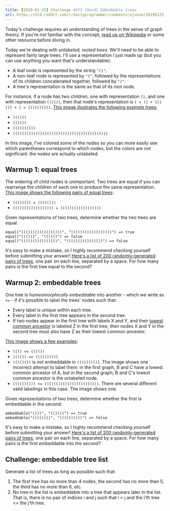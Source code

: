 ```yaml
---
title: [2019-01-25] Challenge #373 [Hard] Embeddable trees
url: https://old.reddit.com/r/dailyprogrammer/comments/ajunxe/20190125_challenge_373_hard_embeddable_trees/
---
```


Today's challenge requires an understanding of trees in the sense of graph theory. If you're not familiar with the concept, [read up on Wikipedia](https://en.wikipedia.org/wiki/Tree_%28graph_theory%29) or some other resource before diving in.

Today we're dealing with *unlabeled, rooted trees*. We'll need to be able to represent fairly large trees. I'll use a representation I just made up (but you can use anything you want that's understandable):

* A leaf node is represented by the string `"()"`.
* A non-leaf node is represented by `"("`, followed by the representations of its children concatenated together, followed by `")"`.
* A tree's representation is the same as that of its root node.

For instance, if a node has two children, one with representation `()`, and one with representation `(()())`, then that node's representation is `( + () + (()()) + ) = (()(()()))`. [This image illustrates the following example trees:](https://i.imgur.com/2lkQS07.jpg)

* `((()))`
* `(()())`
* `((())(()))`
* `((((()()))(()))((((()()))))((())(())(())))`

In this image, I've colored some of the nodes so you can more easily see which parentheses correspond to which nodes, but the colors are not significant: the nodes are actually unlabeled.

## Warmup 1: equal trees

The ordering of child nodes is unimportant. Two trees are equal if you can rearrange the children of each one to produce the same representation. [This image shows the following pairs of equal trees](https://i.imgur.com/dpS44kV.jpg):

* `((())()) = (()(()))`
* `((()((())()))(())) = ((())(()(()(()))))`

Given representations of two trees, determine whether the two trees are equal.

    equal("((()((())()))(()))", "((())(()(()(()))))") => true
    equal("((()))", "(()())") => false
    equal("(((()())())()())", "(((()())()())())") => false

It's easy to make a mistake, so I highly recommend checking yourself before submitting your answer! [Here's a list of 200 randomly-generated pairs of trees](https://gist.githubusercontent.com/cosmologicon/be38523b48f7da5ab9c886fca94a57b4/raw/37abb03b7365ff17056f7f59beb77d999fd6c81b/tree-equal.txt), one pair on each line, separated by a space. For how many pairs is the first tree equal to the second?

## Warmup 2: embeddable trees

One tree is *homeomorphically embeddable* into another - which we write as `<=` - if it's possible to label the trees' nodes such that:

* Every label is unique within each tree.
* Every label in the first tree appears in the second tree.
* If two nodes appear in the first tree with labels X and Y, and their [lowest common ancestor](https://en.wikipedia.org/wiki/Lowest_common_ancestor) is labeled Z in the first tree, then nodes X and Y in the second tree must also have Z as their lowest common ancestor.

[This image shows a few examples](https://i.imgur.com/YmNC3cR.jpg):

* `(()) <= (()())`
* `(()()) <= (((())()))`
* `(()()())` is not embeddable in `((()())())`. The image shows one incorrect attempt to label them: in the first graph, B and C have a lowest common ancestor of A, but in the second graph, B and C's lowest common ancestor is the unlabeled node.
* `(()(()())) <= (((((())()))())((()())))`. There are several different valid labelings in this case. The image shows one.

Given representations of two trees, determine whether the first is embeddable in the second.

    embeddable("(())", "(()())") => true
    embeddable("(()()())", "((()())())") => false

It's easy to make a mistake, so I highly recommend checking yourself before submitting your answer! [Here's a list of 200 randomly-generated pairs of trees](https://gist.githubusercontent.com/cosmologicon/dcf49d29c563dfc36a3d1c5053124be4/raw/9c663c5a9071571f041d11b08bf3c8958a22b3dd/tree-embed.txt), one pair on each line, separated by a space. For how many pairs is the first embeddable into the second?

## Challenge: embeddable tree list

Generate a list of trees as long as possible such that:

1. The first tree has no more than 4 nodes, the second has no more than 5, the third has no more than 6, etc.
2. No tree in the list is embeddable into a tree that appears later in the list. That is, there is no pair of indices i and j such that i < j and the i'th tree <= the j'th tree.